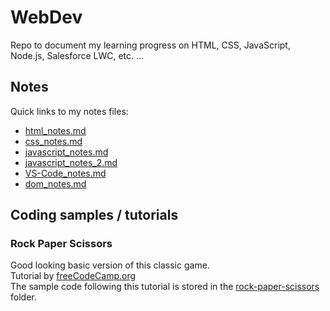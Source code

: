 # WebDev
Repo to document my learning progress on HTML, CSS, JavaScript, Node.js, Salesforce LWC, etc. … <br>

## Notes
Quick links to my notes files: <br>
* [html_notes.md](https://github.com/HeikoKramer/webDev/blob/main/html_notes.md)
* [css_notes.md](https://github.com/HeikoKramer/webDev/blob/main/css_notes.md)
* [javascript_notes.md](https://github.com/HeikoKramer/JavaScript/blob/main/javascript_notes.md)
* [javascript_notes_2.md](https://github.com/HeikoKramer/JavaScript/blob/main/javascript_notes_2.md)
* [VS-Code_notes.md](https://github.com/HeikoKramer/webDev/blob/main/VS-Code_notes.md)
* [dom_notes.md](https://github.com/HeikoKramer/webDev/blob/main/dom_notes.md)

## Coding samples / tutorials
### Rock Paper Scissors
Good looking basic version of this classic game. <br>
Tutorial by [freeCodeCamp.org](https://youtu.be/jaVNP3nIAv0) <br>
The sample code following this tutorial is stored in the [rock-paper-scissors](https://github.com/HeikoKramer/webDev/tree/main/tutorials/rock-paper-scissors) folder. <br>
